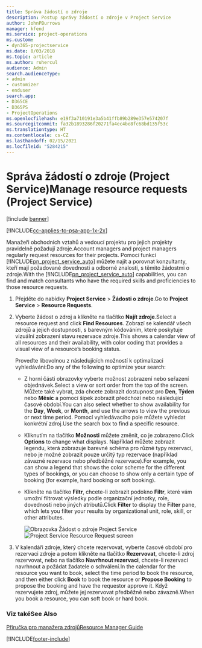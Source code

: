 ```yaml
---
title: Správa žádostí o zdroje
description: Postup správy žádostí o zdroje v Project Service
author: JohnPBurrows
manager: kfend
ms.service: project-operations
ms.custom:
- dyn365-projectservice
ms.date: 8/03/2018
ms.topic: article
ms.author: ruhercul
audience: Admin
search.audienceType:
- admin
- customizer
- enduser
search.app:
- D365CE
- D365PS
- ProjectOperations
ms.openlocfilehash: e19f3a710191e3a5b41ffb89b289e357e574207f
ms.sourcegitcommit: fa32b1893286f20271fa4ec4be8fc68bd135f53c
ms.translationtype: HT
ms.contentlocale: cs-CZ
ms.lasthandoff: 02/15/2021
ms.locfileid: "5284215"
---
```

# <a name="manage-resource-requests-project-service"></a><span data-ttu-id="7b8ae-103">Správa žádostí o zdroje (Project Service)</span><span class="sxs-lookup"><span data-stu-id="7b8ae-103">Manage resource requests (Project Service)</span></span>

[!include [banner](../includes/psa-now-project-operations.md)]

[!INCLUDE[cc-applies-to-psa-app-1x-2x](../includes/cc-applies-to-psa-app-1x-2x.md)]

<span data-ttu-id="7b8ae-104">Manažeři obchodních vztahů a vedoucí projektu pro jejich projekty pravidelně požadují zdroje.</span><span class="sxs-lookup"><span data-stu-id="7b8ae-104">Account managers and project managers regularly request resources for their projects.</span></span> <span data-ttu-id="7b8ae-105">Pomocí funkcí [!INCLUDE[pn_project_service_auto](../includes/pn-project-service-auto.md)] můžete najít a porovnat konzultanty, kteří mají požadované dovednosti a odborné znalosti, s těmito žádostmi o zdroje.</span><span class="sxs-lookup"><span data-stu-id="7b8ae-105">With the [!INCLUDE[pn_project_service_auto](../includes/pn-project-service-auto.md)] capabilities, you can find and match consultants who have the required skills and proficiencies to those resource requests.</span></span>  
  
1. <span data-ttu-id="7b8ae-106">Přejděte do nabídky **Project Service** > **Žádosti o zdroje**.</span><span class="sxs-lookup"><span data-stu-id="7b8ae-106">Go to **Project Service** > **Resource Requests**.</span></span>  
  
2. <span data-ttu-id="7b8ae-107">Vyberte žádost o zdroj a klikněte na tlačítko **Najít zdroje**.</span><span class="sxs-lookup"><span data-stu-id="7b8ae-107">Select a resource request and click **Find Resources**.</span></span> <span data-ttu-id="7b8ae-108">Zobrazí se kalendář všech zdrojů a jejich dostupnosti, s barevným kódováním, které poskytuje vizuální zobrazení stavu rezervace zdroje.</span><span class="sxs-lookup"><span data-stu-id="7b8ae-108">This shows a calendar view of all resources and their availability, with color coding that provides a visual view of a resource’s booking status.</span></span>  
  
    <span data-ttu-id="7b8ae-109">Proveďte libovolnou z následujících možností k optimalizaci vyhledávání:</span><span class="sxs-lookup"><span data-stu-id="7b8ae-109">Do any of the following to optimize your search:</span></span>  
  
   -   <span data-ttu-id="7b8ae-110">Z horní části obrazovky vyberte možnost zobrazení nebo seřazení objednávek.</span><span class="sxs-lookup"><span data-stu-id="7b8ae-110">Select a view or sort order from the top of the screen.</span></span> <span data-ttu-id="7b8ae-111">Můžete také vybrat, zda chcete zobrazit dostupnost pro **Den**, **Týden** nebo **Měsíc** a pomocí šipek zobrazit předchozí nebo následující časové období.</span><span class="sxs-lookup"><span data-stu-id="7b8ae-111">You can also select whether to show availability for the **Day**, **Week**, or **Month**, and use the arrows to view the previous or next time period.</span></span> <span data-ttu-id="7b8ae-112">Pomocí vyhledávacího pole můžete vyhledat konkrétní zdroj.</span><span class="sxs-lookup"><span data-stu-id="7b8ae-112">Use the search box to find a specific resource.</span></span>  
  
   -   <span data-ttu-id="7b8ae-113">Kliknutím na tlačítko **Možnosti** můžete změnit, co je zobrazeno.</span><span class="sxs-lookup"><span data-stu-id="7b8ae-113">Click **Options** to change what displays.</span></span> <span data-ttu-id="7b8ae-114">Například můžete zobrazit legendu, která zobrazuje barevné schéma pro různé typy rezervací, nebo je možné zobrazit pouze určitý typ rezervace (například závazné rezervace nebo předběžné rezervace).</span><span class="sxs-lookup"><span data-stu-id="7b8ae-114">For example, you can show a legend that shows the color scheme for the different types of bookings, or you can choose to show only a certain type of booking (for example, hard booking or soft booking).</span></span>  
  
   -   <span data-ttu-id="7b8ae-115">Klikněte na tlačítko **Filtr**, chcete-li zobrazit podokno **Filtr**, které vám umožní filtrovat výsledky podle organizační jednotky, role, dovednosti nebo jiných atributů.</span><span class="sxs-lookup"><span data-stu-id="7b8ae-115">Click **Filter** to display the **Filter** pane, which lets you filter your results by organizational unit, role, skill, or other attributes.</span></span>  
  
       <span data-ttu-id="7b8ae-116">![Obrazovka Žádost o zdroje Project Service](../psa/media/project-service-resource-request-screen.png "Obrazovka Žádost o zdroje Project Service")</span><span class="sxs-lookup"><span data-stu-id="7b8ae-116">![Project Service Resource Request screen](../psa/media/project-service-resource-request-screen.png "Project Service Resource Request screen")</span></span>  
  
3. <span data-ttu-id="7b8ae-117">V kalendáři zdroje, který chcete rezervovat, vyberte časové období pro rezervaci zdroje a potom klikněte na tlačítko **Rezervovat**, chcete-li zdroj rezervovat, nebo na tlačítko **Navrhnout rezervaci**, chcete-li rezervaci navrhnout a požádat žadatele o schválení.</span><span class="sxs-lookup"><span data-stu-id="7b8ae-117">In the calendar for the resource you want to book, select the time period to book the resource, and then either click **Book** to book the resource or **Propose Booking** to propose the booking and have the requestor approve it.</span></span> <span data-ttu-id="7b8ae-118">Když rezervujete zdroj, můžete jej rezervovat předběžně nebo závazně.</span><span class="sxs-lookup"><span data-stu-id="7b8ae-118">When you book a resource, you can soft book or hard book.</span></span>  
  
### <a name="see-also"></a><span data-ttu-id="7b8ae-119">Viz také</span><span class="sxs-lookup"><span data-stu-id="7b8ae-119">See Also</span></span>  
 [<span data-ttu-id="7b8ae-120">Příručka pro manažera zdrojů</span><span class="sxs-lookup"><span data-stu-id="7b8ae-120">Resource Manager Guide</span></span>](../psa/resource-manager-guide.md)


[!INCLUDE[footer-include](../includes/footer-banner.md)]
